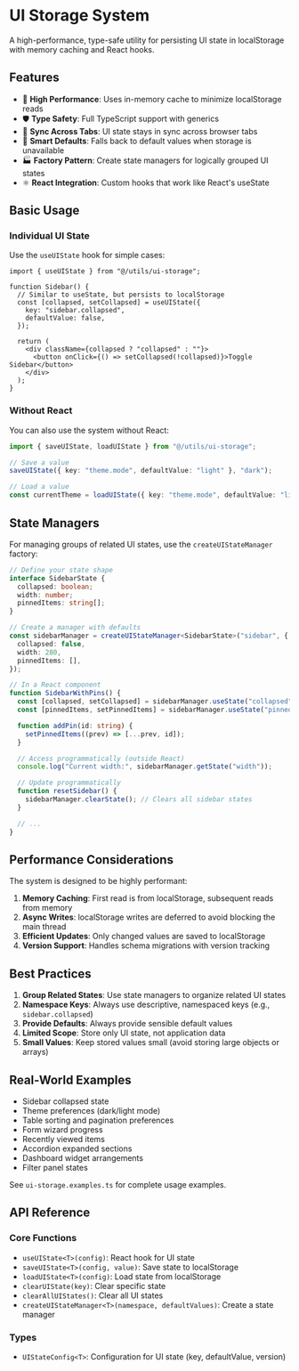 # UI Storage System

A high-performance, type-safe utility for persisting UI state in localStorage with memory caching and React hooks.

## Features

- 🚀 **High Performance**: Uses in-memory cache to minimize localStorage reads
- 🛡️ **Type Safety**: Full TypeScript support with generics
- 🔄 **Sync Across Tabs**: UI state stays in sync across browser tabs
- 🧠 **Smart Defaults**: Falls back to default values when storage is unavailable
- 🏭 **Factory Pattern**: Create state managers for logically grouped UI states
- ⚛️ **React Integration**: Custom hooks that work like React's useState

## Basic Usage

### Individual UI State

Use the `useUIState` hook for simple cases:

```tsx
import { useUIState } from "@/utils/ui-storage";

function Sidebar() {
  // Similar to useState, but persists to localStorage
  const [collapsed, setCollapsed] = useUIState({
    key: "sidebar.collapsed",
    defaultValue: false,
  });

  return (
    <div className={collapsed ? "collapsed" : ""}>
      <button onClick={() => setCollapsed(!collapsed)}>Toggle Sidebar</button>
    </div>
  );
}
```

### Without React

You can also use the system without React:

```ts
import { saveUIState, loadUIState } from "@/utils/ui-storage";

// Save a value
saveUIState({ key: "theme.mode", defaultValue: "light" }, "dark");

// Load a value
const currentTheme = loadUIState({ key: "theme.mode", defaultValue: "light" });
```

## State Managers

For managing groups of related UI states, use the `createUIStateManager` factory:

```ts
// Define your state shape
interface SidebarState {
  collapsed: boolean;
  width: number;
  pinnedItems: string[];
}

// Create a manager with defaults
const sidebarManager = createUIStateManager<SidebarState>("sidebar", {
  collapsed: false,
  width: 280,
  pinnedItems: [],
});

// In a React component
function SidebarWithPins() {
  const [collapsed, setCollapsed] = sidebarManager.useState("collapsed");
  const [pinnedItems, setPinnedItems] = sidebarManager.useState("pinnedItems");

  function addPin(id: string) {
    setPinnedItems((prev) => [...prev, id]);
  }

  // Access programmatically (outside React)
  console.log("Current width:", sidebarManager.getState("width"));

  // Update programmatically
  function resetSidebar() {
    sidebarManager.clearState(); // Clears all sidebar states
  }

  // ...
}
```

## Performance Considerations

The system is designed to be highly performant:

1. **Memory Caching**: First read is from localStorage, subsequent reads from memory
2. **Async Writes**: localStorage writes are deferred to avoid blocking the main thread
3. **Efficient Updates**: Only changed values are saved to localStorage
4. **Version Support**: Handles schema migrations with version tracking

## Best Practices

1. **Group Related States**: Use state managers to organize related UI states
2. **Namespace Keys**: Always use descriptive, namespaced keys (e.g., `sidebar.collapsed`)
3. **Provide Defaults**: Always provide sensible default values
4. **Limited Scope**: Store only UI state, not application data
5. **Small Values**: Keep stored values small (avoid storing large objects or arrays)

## Real-World Examples

- Sidebar collapsed state
- Theme preferences (dark/light mode)
- Table sorting and pagination preferences
- Form wizard progress
- Recently viewed items
- Accordion expanded sections
- Dashboard widget arrangements
- Filter panel states

See `ui-storage.examples.ts` for complete usage examples.

## API Reference

### Core Functions

- `useUIState<T>(config)`: React hook for UI state
- `saveUIState<T>(config, value)`: Save state to localStorage
- `loadUIState<T>(config)`: Load state from localStorage
- `clearUIState(key)`: Clear specific state
- `clearAllUIStates()`: Clear all UI states
- `createUIStateManager<T>(namespace, defaultValues)`: Create a state manager

### Types

- `UIStateConfig<T>`: Configuration for UI state (key, defaultValue, version)
